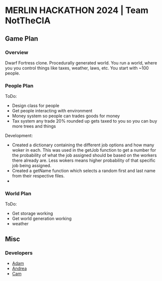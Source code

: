 # MERLIN HACKATHON 2024 | Team NotTheCIA

## Game Plan
### Overview
Dwarf Fortress clone. Procedurally generated world. You run a world, where you you control things like taxes, weather, laws, etc. You start with ~100 people.

### People Plan
ToDo:
- Design class for people
- Get people interacting with environment
- Money system so people can trades goods for money
- Tax system any trade 20% rounded up gets taxed to you so you can buy more trees and things

Development:
- Created a dictionary containing the different job options and how many woker in each. This was used in the getJob function to get a number for the probability of what the job assigned should be based on the workers there already are. Less wokers means higher probability of that specific job being assigned.
- Created a getName function which selects a random first and last name from their respective files.
-

### World Plan
ToDo:
- Get storage working
- Get world generation working
- weather


## Misc
### Developers
- [Adam](https://github.com/AdamHenley1)
- [Andrea](https://github.com/andreac47)
- [Cam](https://github.com/FishFuck3r)
